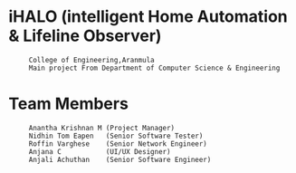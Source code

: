 # iHALO (intelligent Home Automation & Lifeline Observer)
         College of Engineering,Aranmula
         Main project From Department of Computer Science & Engineering
# Team Members
         Anantha Krishnan M (Project Manager)
         Nidhin Tom Eapen   (Senior Software Tester)
         Roffin Varghese    (Senior Network Engineer)
         Anjana C           (UI/UX Designer)
         Anjali Achuthan    (Senior Software Engineer)
